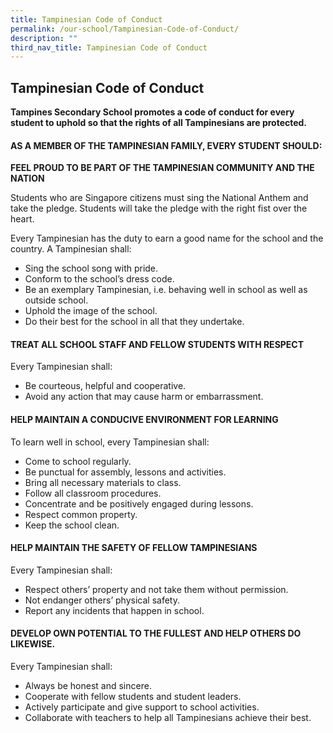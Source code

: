 ```yaml
---
title: Tampinesian Code of Conduct
permalink: /our-school/Tampinesian-Code-of-Conduct/
description: ""
third_nav_title: Tampinesian Code of Conduct
---
```

## Tampinesian Code of Conduct

**Tampines Secondary School promotes a code of conduct for every student to uphold so that the rights of all Tampinesians are protected.**

#### AS A MEMBER OF THE TAMPINESIAN FAMILY, EVERY STUDENT SHOULD:

**FEEL PROUD TO BE PART OF THE TAMPINESIAN COMMUNITY AND THE NATION**

Students who are Singapore citizens must sing the National Anthem and take the pledge. Students will take the pledge with the right fist over the heart.

Every Tampinesian has the duty to earn a good name for the school and the country. A Tampinesian shall:

* Sing the school song with pride.
* Conform to the school’s dress code.
* Be an exemplary Tampinesian, i.e. behaving well in school as well as outside school.
* Uphold the image of the school.
* Do their best for the school in all that they undertake.

  

#### TREAT ALL SCHOOL STAFF AND FELLOW STUDENTS WITH RESPECT

Every Tampinesian shall:
* Be courteous, helpful and cooperative.
* Avoid any action that may cause harm or embarrassment.

#### HELP MAINTAIN A CONDUCIVE ENVIRONMENT FOR LEARNING

To learn well in school, every Tampinesian shall:
* Come to school regularly.
* Be punctual for assembly, lessons and activities.
* Bring all necessary materials to class.
* Follow all classroom procedures.
* Concentrate and be positively engaged during lessons.
* Respect common property.
* Keep the school clean.

#### HELP MAINTAIN THE SAFETY OF FELLOW TAMPINESIANS

Every Tampinesian shall:
* Respect others’ property and not take them without permission.
* Not endanger others’ physical safety.
* Report any incidents that happen in school.

#### DEVELOP OWN POTENTIAL TO THE FULLEST AND HELP OTHERS DO LIKEWISE.

Every Tampinesian shall:  
* Always be honest and sincere.
* Cooperate with fellow students and student leaders.
* Actively participate and give support to school activities.
* Collaborate with teachers to help all Tampinesians achieve their best.